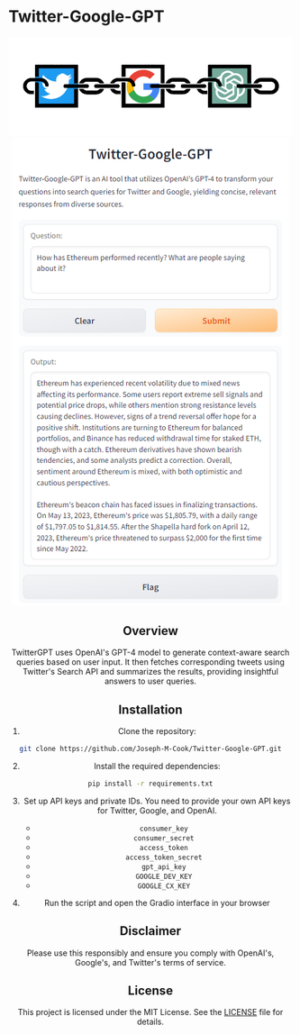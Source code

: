 # Twitter-Google-GPT
<div align="center">
  <img src ="https://github.com/Joseph-M-Cook/Twitter-Google-GPT/blob/471b4736258b3076f1db8d40124c0e2783bd80fb/TwitterGoogleGPT_Logo.png"
</div>
<div align="center">
  <img src="https://github.com/Joseph-M-Cook/Twitter-Google-GPT/blob/255247651c34280b3396f2f5dea7f9d39f11fad7/TwitterGoogleGPTDemo.png"
</div>
  
## Overview
TwitterGPT uses OpenAI's GPT-4 model to generate context-aware search queries based on user input. It then fetches corresponding tweets using Twitter's Search API and summarizes the results, providing insightful answers to user queries.

## Installation

1. Clone the repository:

```bash
git clone https://github.com/Joseph-M-Cook/Twitter-Google-GPT.git
```
2. Install the required dependencies:

```bash 
pip install -r requirements.txt
```
3. Set up API keys and private IDs. You need to provide your own API keys for Twitter, Google, and OpenAI.
   - `consumer_key`
   - `consumer_secret`
   - `access_token`
   - `access_token_secret`
   - `gpt_api_key`
   - `GOOGLE_DEV_KEY`
   - `GOOGLE_CX_KEY`

4. Run the script and open the Gradio interface in your browser

## Disclaimer
Please use this responsibly and ensure you comply with OpenAI's, Google's, and Twitter's terms of service.

## License
This project is licensed under the MIT License. See the [LICENSE](./LICENSE) file for details.

